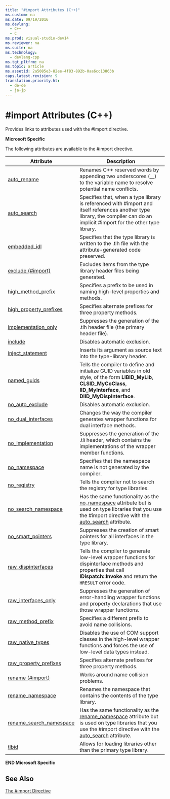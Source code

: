 ```yaml
---
title: "#import Attributes (C++)"
ms.custom: na
ms.date: 09/19/2016
ms.devlang: 
  - C++
  - C
ms.prod: visual-studio-dev14
ms.reviewer: na
ms.suite: na
ms.technology: 
  - devlang-cpp
ms.tgt_pltfrm: na
ms.topic: article
ms.assetid: 2a5085e3-82ee-4f83-892b-0aa6cc13863b
caps.latest.revision: 9
translation.priority.ht: 
  - de-de
  - ja-jp
---
```

# #import Attributes (C++)
Provides links to attributes used with the #import directive.  
  
 **Microsoft Specific**  
  
 The following attributes are available to the #import directive.  
  
|Attribute|Description|  
|---------------|-----------------|  
|[auto_rename](../vs140/auto_rename.md)|Renames C++ reserved words by appending two underscores (__) to the variable name to resolve potential name conflicts.|  
|[auto_search](../vs140/auto_search.md)|Specifies that, when a type library is referenced with #import and itself references another type library, the compiler can do an implicit #import for the other type library.|  
|[embedded_idl](../vs140/embedded_idl.md)|Specifies that the type library is written to the .tlh file with the attribute-generated code preserved.|  
|[exclude (#import)](../vs140/exclude--#import-.md)|Excludes items from the type library header files being generated.|  
|[high_method_prefix](../vs140/high_method_prefix.md)|Specifies a prefix to be used in naming high-level properties and methods.|  
|[high_property_prefixes](../vs140/high_property_prefixes.md)|Specifies alternate prefixes for three property methods.|  
|[implementation_only](../vs140/implementation_only.md)|Suppresses the generation of the .tlh header file (the primary header file).|  
|[include](../vs140/include--.md)|Disables automatic exclusion.|  
|[inject_statement](../vs140/inject_statement.md)|Inserts its argument as source text into the type-library header.|  
|[named_guids](../vs140/named_guids.md)|Tells the compiler to define and initialize GUID variables in old style, of the form **LIBID_MyLib**, **CLSID_MyCoClass**, **IID_MyInterface**, and **DIID_MyDispInterface**.|  
|[no_auto_exclude](../vs140/no_auto_exclude.md)|Disables automatic exclusion.|  
|[no_dual_interfaces](../vs140/no_dual_interfaces.md)|Changes the way the compiler generates wrapper functions for dual interface methods.|  
|[no_implementation](../vs140/no_implementation.md)|Suppresses the generation of the .tli header, which contains the implementations of the wrapper member functions.|  
|[no_namespace](../vs140/no_namespace.md)|Specifies that the namespace name is not generated by the compiler.|  
|[no_registry](../vs140/no_registry.md)|Tells the compiler not to search the registry for type libraries.|  
|[no_search_namespace](../vs140/no_search_namespace.md)|Has the same functionality as the [no_namespace](../vs140/no_namespace.md) attribute but is used on type libraries that you use the #import directive with the [auto_search](../vs140/auto_search.md) attribute.|  
|[no_smart_pointers](../vs140/no_smart_pointers.md)|Suppresses the creation of smart pointers for all interfaces in the type library.|  
|[raw_dispinterfaces](../vs140/raw_dispinterfaces.md)|Tells the compiler to generate low-level wrapper functions for dispinterface methods and properties that call **IDispatch::Invoke** and return the `HRESULT` error code.|  
|[raw_interfaces_only](../vs140/raw_interfaces_only.md)|Suppresses the generation of error-handling wrapper functions and [property](../vs140/property--C---.md) declarations that use those wrapper functions.|  
|[raw_method_prefix](../vs140/raw_method_prefix.md)|Specifies a different prefix to avoid name collisions.|  
|[raw_native_types](../vs140/raw_native_types.md)|Disables the use of COM support classes in the high-level wrapper functions and forces the use of low-level data types instead.|  
|[raw_property_prefixes](../vs140/raw_property_prefixes.md)|Specifies alternate prefixes for three property methods.|  
|[rename (#import)](../vs140/rename--#import-.md)|Works around name collision problems.|  
|[rename_namespace](../vs140/rename_namespace.md)|Renames the namespace that contains the contents of the type library.|  
|[rename_search_namespace](../vs140/rename_search_namespace.md)|Has the same functionality as the [rename_namespace](../vs140/rename_namespace.md) attribute but is used on type libraries that you use the #import directive with the [auto_search](../vs140/auto_search.md) attribute.|  
|[tlbid](../vs140/tlbid.md)|Allows for loading libraries other than the primary type library.|  
  
 **END Microsoft Specific**  
  
## See Also  
 [The #import Directive](../vs140/#import-Directive--C---.md)